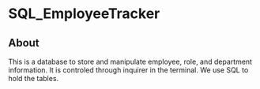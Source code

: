 # SQL_EmployeeTracker



## About
This is a database to store and manipulate employee, role, and department information. It is controled through inquirer in the terminal. We use SQL to hold the tables. 